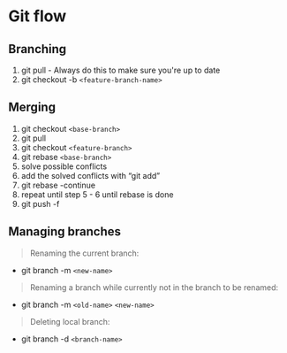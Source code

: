 # Git flow
## Branching
1. git pull - Always do this to make sure you're up to date
2. git checkout -b `<feature-branch-name>`

## Merging
1. git checkout `<base-branch>`
2. git pull
3. git checkout `<feature-branch>`
4. git rebase `<base-branch>`
5. solve possible conflicts
6. add the solved conflicts with “git add”
7. git rebase -continue
8. repeat until step 5 - 6 until rebase is done
9. git push -f

## Managing branches
> Renaming the current branch:
* git branch -m `<new-name>`
> Renaming a branch while currently not in the branch to be renamed:
* git branch -m `<old-name>` `<new-name>`
> Deleting local branch:
* git branch -d `<branch-name>`